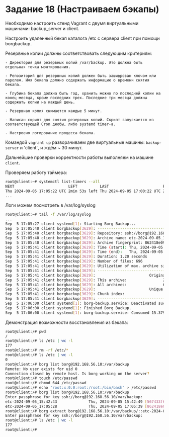 # Задание 18 (Настраиваем бэкапы)

Необходимо настроить стенд Vagrant с двумя виртуальными машинами: backup_server и client.

Настроить удаленный бекап каталога /etc c сервера client при помощи borgbackup.

Резервные копии должны соответствовать следующим критериям:

    - Директория для резервных копий /var/backup. Это должна быть отдельная точка монтирования.
    
    - Репозиторий для резервных копий должен быть зашифрован ключом или паролем. Имя бекапа должно содержать информацию о времени снятия бекапа.
    
    - Глубина бекапа должна быть год, хранить можно по последней копии на конец месяца, кроме последних трех. Последние три месяца должны содержать копии на каждый день.
    
    - Резервная копия снимается каждые 5 минут.
    
    - Написан скрипт для снятия резервных копий. Скрипт запускается из соответствующей Cron джобы, либо systemd timer-а.
    
    - Настроено логирование процесса бекапа.


Командой `vagrant up` разворачиваем две виртуальные машины: `backup-server` и 'client`, и ждём ~ 30 минут.

Дальнейшие проверки корректности работы выполняем на машине `client`.

Проверяем работу таймера:

```bash
root@client:~# systemctl list-timers --all
NEXT                        LEFT          LAST                        PASSED       UNIT                           ACTIVATES                       
Thu 2024-09-05 17:05:22 UTC 2min 53s left Thu 2024-09-05 17:00:22 UTC 2min 6s ago  borg-backup.timer              borg-backup.service
...
```

Логи можем посмотреть в /var/log/syslog

```bash
root@client:~# tail -f /var/log/syslog 
...
Sep  5 17:05:27 client systemd[1]: Starting Borg Backup...
Sep  5 17:05:40 client borgbackup[3629]: ------------------------------------------------------------------------------
Sep  5 17:05:40 client borgbackup[3629]: Repository: ssh://borg@192.168.56.10/var/backup
Sep  5 17:05:40 client borgbackup[3629]: Archive name: etc-2024-09-05_17:05:28
Sep  5 17:05:40 client borgbackup[3629]: Archive fingerprint: 862418e098c738c48206706f252832dbbe4c33b45ba90d5f12010fc5c53681d0
Sep  5 17:05:41 client borgbackup[3629]: Time (start): Thu, 2024-09-05 17:05:39
Sep  5 17:05:41 client borgbackup[3629]: Time (end):   Thu, 2024-09-05 17:05:40
Sep  5 17:05:41 client borgbackup[3629]: Duration: 1.20 seconds
Sep  5 17:05:41 client borgbackup[3629]: Number of files: 696
Sep  5 17:05:41 client borgbackup[3629]: Utilization of max. archive size: 0%
Sep  5 17:05:41 client borgbackup[3629]: ------------------------------------------------------------------------------
Sep  5 17:05:41 client borgbackup[3629]:                        Original size      Compressed size    Deduplicated size
Sep  5 17:05:41 client borgbackup[3629]: This archive:                2.11 MB            939.60 kB                608 B
Sep  5 17:05:41 client borgbackup[3629]: All archives:                6.34 MB              2.82 MB            985.13 kB
Sep  5 17:05:41 client borgbackup[3629]:                        Unique chunks         Total chunks
Sep  5 17:05:41 client borgbackup[3629]: Chunk index:                     667                 2061
Sep  5 17:05:41 client borgbackup[3629]: ------------------------------------------------------------------------------
Sep  5 17:06:00 client systemd[1]: borg-backup.service: Deactivated successfully.
Sep  5 17:06:00 client systemd[1]: Finished Borg Backup.
Sep  5 17:06:00 client systemd[1]: borg-backup.service: Consumed 15.379s CPU time.
```

Демонстрация возможности восстановления из бэкапа:

```bash
root@client:/# pwd
/
root@client:/# ls /etc | wc -l
177
root@client:/# rm -rf /etc/*
root@client:/# ls /etc | wc -l
0
root@client:/# borg list borg@192.168.56.10:/var/backup
Remote: No user exists for uid 0
Connection closed by remote host. Is borg working on the server?
root@client:/# touch /etc/passwd
root@client:/# chmod 644 /etc/passwd 
root@client:/# echo "root:x:0:0:root:/root:/bin/bash" > /etc/passwd 
root@client:/# borg list borg@192.168.56.10:/var/backup
Enter passphrase for key ssh://borg@192.168.56.10/var/backup: 
etc-2024-09-05_15:42:43              Thu, 2024-09-05 15:42:49 [567433f67f2e60d7c1849ebff1af2e2fcc4456b27009870aab07bce9bc01ddbe]
etc-2024-09-05_17:05:28              Thu, 2024-09-05 17:05:39 [862418e098c738c48206706f252832dbbe4c33b45ba90d5f12010fc5c53681d0]
root@client:/# borg extract borg@192.168.56.10:/var/backup/::etc-2024-09-05_17:05:28 etc/
Enter passphrase for key ssh://borg@192.168.56.10/var/backup: 
root@client:/# ls /etc | wc -l
177
root@client:/# 
```